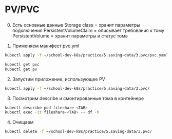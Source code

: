 # PV/PVC
###

0) Есть основные данные
	Storage class = хранит параметры подключения
	PersistentVolumeClaim = описывает требования к тому
	PersistentVolume = хранит параметры и статус тома


1) Применяем манифест pvc.yml

```bash
kubectl apply -f ~/school-dev-k8s/practice/5.saving-data/3.pvc/pvc.yaml

kubectl get pvc
kubectl get pv
```

2) Запустим приложение, использующее PV

```bash
kubectl apply -f ~/school-dev-k8s/practice/5.saving-data/3.pvc/
```

3) Посмотрим describe и смонтированные тома в контейнере

```bash
kubectl describe pod fileshare-<TAB>
kubectl exec -it fileshare-<TAB> -- df -h
```

4) Очищаем

```bash
kubectl delete -f ~/school-dev-k8s/practice/5.saving-data/3.pvc/
```
